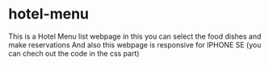 # hotel-menu
This is a Hotel Menu list webpage in this you can select the food dishes and make reservations
And also this webpage is responsive for IPHONE SE (you can chech out the code in the css part)
